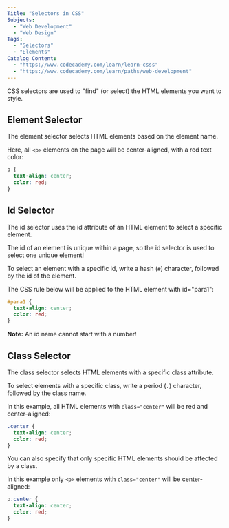 ```yaml
---
Title: "Selectors in CSS"
Subjects:
  - "Web Development"
  - "Web Design"
Tags: 
  - "Selectors"
  - "Elements"
Catalog Content:
  - "https://www.codecademy.com/learn/learn-csss"
  - "https://www.codecademy.com/learn/paths/web-development"
---
```


CSS selectors are used to "find" (or select) the HTML elements you want to style.

## Element Selector

The element selector selects HTML elements based on the element name.

Here, all `<p>` elements on the page will be center-aligned, with a red text color: 

```css
p {
  text-align: center;
  color: red;
}
```

## Id Selector

The id selector uses the id attribute of an HTML element to select a specific element.

The id of an element is unique within a page, so the id selector is used to select one unique element!

To select an element with a specific id, write a hash (`#`) character, followed by the id of the element.

The CSS rule below will be applied to the HTML element with id="para1": 

```css
#para1 {
  text-align: center;
  color: red;
}
```

**Note:** An id name cannot start with a number!

## Class Selector

The class selector selects HTML elements with a specific class attribute.

To select elements with a specific class, write a period (`.`) character, followed by the class name.

In this example, all HTML elements with `class="center"` will be red and center-aligned: 

```css
.center {
  text-align: center;
  color: red;
}
```

You can also specify that only specific HTML elements should be affected by a class.

In this example only `<p>` elements with `class="center"` will be center-aligned: 

```css
p.center {
  text-align: center;
  color: red;
}
```